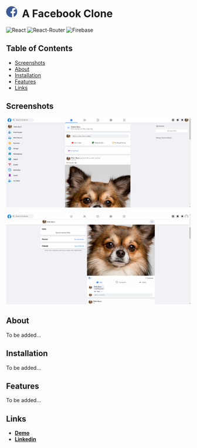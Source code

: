 # <img src="public/logo192.png" alt="Facebook Logo" width="30px" /> &nbsp;A Facebook Clone

![React](https://img.shields.io/badge/React-20232A?style=flat&logo=react&logoColor=61DAFB)
![React-Router](https://img.shields.io/badge/React_Router-CA4245?style=flat&logo=react-router&logoColor=white)
![Firebase](https://img.shields.io/badge/firebase-039BE5?style=flat&logo=firebase)

## Table of Contents

- [Screenshots](#screenshots)
- [About](#about)
- [Installation](#installation)
- [Features](#features)
- [Links](#links)

## Screenshots

![User Feed Screesnshot](public/feed_screenshot.png "User Feed")

![Profile Screesnshot](public/profile_screenshot.png "Profile")

## About

To be added...

## Installation

To be added...

## Features

To be added...

## Links

- **[Demo](https://pb-project-01.web.app/)**
- **[Linkedin](https://www.linkedin.com/in/peter-bucci/)**
